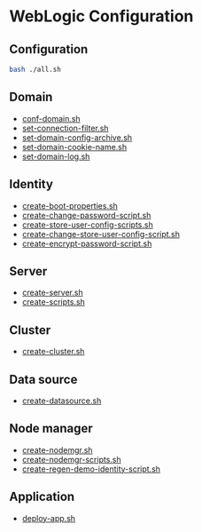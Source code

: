 # WebLogic Configuration

## Configuration

```bash
bash ./all.sh
```

## Domain

- [conf-domain.sh](/weblogic/config/conf-domain.sh)
- [set-connection-filter.sh](/weblogic/config/set-connection-filter.sh)
- [set-domain-config-archive.sh](/weblogic/config/set-domain-config-archive.sh)
- [set-domain-cookie-name.sh](/weblogic/config/set-domain-cookie-name.sh)
- [set-domain-log.sh](/weblogic/config/set-domain-log.sh)

## Identity

- [create-boot-properties.sh](/weblogic/config/create-boot-properties.sh)
- [create-change-password-script.sh](/weblogic/config/create-change-password-script.sh)
- [create-store-user-config-scripts.sh](/weblogic/config/create-store-user-config-scripts.sh)
- [create-change-store-user-config-script.sh](/weblogic/config/create-change-store-user-config-script.sh)
- [create-encrypt-password-script.sh](/weblogic/config/create-encrypt-password-script.sh)

## Server

- [create-server.sh](/weblogic/config/create-server.sh)
- [create-scripts.sh](/weblogic/config/create-scripts.sh)

## Cluster

- [create-cluster.sh](/weblogic/config/create-cluster.sh)

## Data source

- [create-datasource.sh](/weblogic/config/create-datasource.sh)

## Node manager

- [create-nodemgr.sh](/weblogic/config/create-nodemgr.sh)
- [create-nodemgr-scripts.sh](/weblogic/config/create-nodemgr-scripts.sh)
- [create-regen-demo-identity-script.sh](/weblogic/config/create-regen-demo-identity-script.sh)

## Application

- [deploy-app.sh](/weblogic/config/deploy-app.sh)
